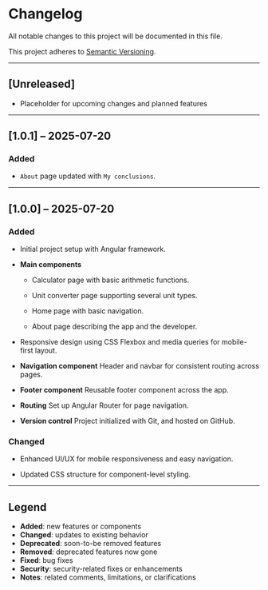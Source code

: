 # Changelog

All notable changes to this project will be documented in this file.

This project adheres to [Semantic Versioning](https://semver.org/spec/v2.0.0.html).

---

## [Unreleased]

- Placeholder for upcoming changes and planned features

---

## [1.0.1] – 2025-07-20

### Added

- `About` page updated with `My conclusions`.

---

## [1.0.0] – 2025-07-20

### Added

- Initial project setup with Angular framework.

- **Main components**

  - Calculator page with basic arithmetic functions.

  - Unit converter page supporting several unit types.

  - Home page with basic navigation.

  - About page describing the app and the developer.

- Responsive design using CSS Flexbox and media queries for mobile-first layout.

- **Navigation component** Header and navbar for consistent routing across pages.

- **Footer component** Reusable footer component across the app.

- **Routing** Set up Angular Router for page navigation.

- **Version control** Project initialized with Git, and hosted on GitHub.

### Changed

- Enhanced UI/UX for mobile responsiveness and easy navigation.

- Updated CSS structure for component-level styling.

---

## Legend

- **Added**: new features or components
- **Changed**: updates to existing behavior
- **Deprecated**: soon-to-be removed features
- **Removed**: deprecated features now gone
- **Fixed**: bug fixes
- **Security**: security-related fixes or enhancements
- **Notes**: related comments, limitations, or clarifications

